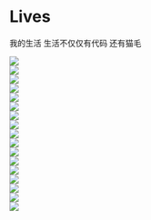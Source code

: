 # Lives
我的生活  生活不仅仅有代码  还有猫毛

![](https://github.com/ZJ69719496/Lives/Lives/master/1.jpg)  
![](https://github.com/ZJ69719496/Lives/Lives/master/2.jpg)  
![](https://github.com/ZJ69719496/Lives/Lives/master/3.jpg)  
![](https://github.com/ZJ69719496/Lives/Lives/master/4.jpg)  
![](https://github.com/ZJ69719496/Lives/Lives/master/5.jpg)  
![](https://github.com/ZJ69719496/Lives/Lives/master/6.jpg)  
![](https://github.com/ZJ69719496/Lives/Lives/master/7.jpg)  
![](https://github.com/ZJ69719496/Lives/Lives/master/8.jpg)  
![](https://github.com/ZJ69719496/Lives/Lives/master/9.jpg)  
![](https://github.com/ZJ69719496/Lives/Lives/master/10.jpg)  
![](https://github.com/ZJ69719496/Lives/Lives/master/11.jpg)  
![](https://github.com/ZJ69719496/Lives/Lives/master/12.jpg)  
![](https://github.com/ZJ69719496/Lives/Lives/master/13.jpg)  
![](https://github.com/ZJ69719496/Lives/Lives/master/14.jpg)  
![](https://github.com/ZJ69719496/Lives/Lives/master/15.jpg)  
![](https://github.com/ZJ69719496/Lives/Lives/master/16.jpg)  
![](https://github.com/ZJ69719496/Lives/Lives/master/17.jpg)  
